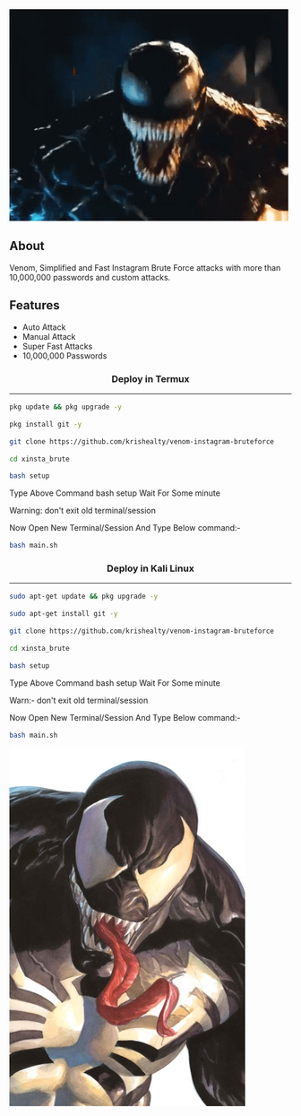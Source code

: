 <img src="venom.gif">

## About
Venom, Simplified and Fast Instagram Brute Force attacks with more than 10,000,000 passwords and custom attacks.

## Features 
* Auto Attack
* Manual Attack
* Super Fast Attacks
* 10,000,000 Passwords
 
 ### <p align="center">Deploy in Termux
***
        
 ```bash
pkg update && pkg upgrade -y
```
```bash
pkg install git -y
```
```bash
git clone https://github.com/krishealty/venom-instagram-bruteforce
```
```bash
cd xinsta_brute
```
```bash
bash setup
```
Type Above Command bash setup Wait For Some minute 

Warning: don't exit old terminal/session
 
Now Open New Terminal/Session And Type Below command:-
```bash
bash main.sh
```
### <p align="center">Deploy in Kali Linux
***
 ```bash
sudo apt-get update && pkg upgrade -y
```
```bash
sudo apt-get install git -y
```
```bash
git clone https://github.com/krishealty/venom-instagram-bruteforce
```
```bash
cd xinsta_brute
```
```bash
bash setup
```

Type Above Command bash setup Wait For Some minute 

Warn:- don't exit old terminal/session

Now Open New Terminal/Session And Type Below command:-

```bash
bash main.sh
```

<img src="venom.jpg">
